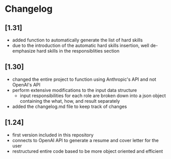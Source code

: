 # Changelog

## [1.31]
- added function to automatically generate the list of hard skills
- due to the introduction of the automatic hard skills insertion, well de-emphasize hard skills in the responsiblities section

## [1.30]
- changed the entire project to function using Anthropic's API and not OpenAI's API
- perform extensive modifications to the input data structure
    - input responsibilities for each role are broken down into a json object containing the what, how, and result separately
- added the changelog.md file to keep track of changes

## [1.24]
- first version included in this repository
- connects to OpenAI API to generate a resume and cover letter for the user
- restructured entire code based to be more object oriented and efficient